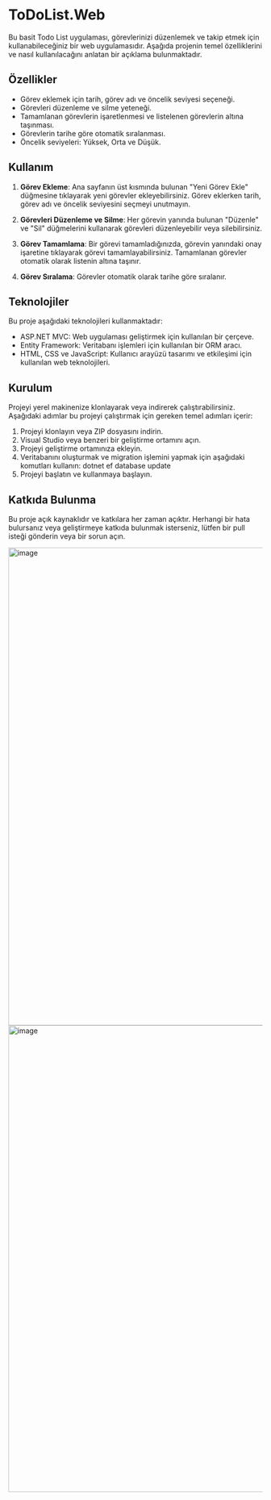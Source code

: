 # ToDoList.Web
Bu basit Todo List uygulaması, görevlerinizi düzenlemek ve takip etmek için kullanabileceğiniz bir web uygulamasıdır. Aşağıda projenin temel özelliklerini ve nasıl kullanılacağını anlatan bir açıklama bulunmaktadır.

## Özellikler

- Görev eklemek için tarih, görev adı ve öncelik seviyesi seçeneği.
- Görevleri düzenleme ve silme yeteneği.
- Tamamlanan görevlerin işaretlenmesi ve listelenen görevlerin altına taşınması.
- Görevlerin tarihe göre otomatik sıralanması.
- Öncelik seviyeleri: Yüksek, Orta ve Düşük.

## Kullanım

1. **Görev Ekleme**: Ana sayfanın üst kısmında bulunan "Yeni Görev Ekle" düğmesine tıklayarak yeni görevler ekleyebilirsiniz. Görev eklerken tarih, görev adı ve öncelik seviyesini seçmeyi unutmayın.

2. **Görevleri Düzenleme ve Silme**: Her görevin yanında bulunan "Düzenle" ve "Sil" düğmelerini kullanarak görevleri düzenleyebilir veya silebilirsiniz.

3. **Görev Tamamlama**: Bir görevi tamamladığınızda, görevin yanındaki onay işaretine tıklayarak görevi tamamlayabilirsiniz. Tamamlanan görevler otomatik olarak listenin altına taşınır.

4. **Görev Sıralama**: Görevler otomatik olarak tarihe göre sıralanır.

## Teknolojiler

Bu proje aşağıdaki teknolojileri kullanmaktadır:

- ASP.NET MVC: Web uygulaması geliştirmek için kullanılan bir çerçeve.
- Entity Framework: Veritabanı işlemleri için kullanılan bir ORM aracı.
- HTML, CSS ve JavaScript: Kullanıcı arayüzü tasarımı ve etkileşimi için kullanılan web teknolojileri.

## Kurulum

Projeyi yerel makinenize klonlayarak veya indirerek çalıştırabilirsiniz. Aşağıdaki adımlar bu projeyi çalıştırmak için gereken temel adımları içerir:

1. Projeyi klonlayın veya ZIP dosyasını indirin.
2. Visual Studio veya benzeri bir geliştirme ortamını açın.
3. Projeyi geliştirme ortamınıza ekleyin.
4. Veritabanını oluşturmak ve migration işlemini yapmak için aşağıdaki komutları kullanın:
   dotnet ef database update
5. Projeyi başlatın ve kullanmaya başlayın.

## Katkıda Bulunma

Bu proje açık kaynaklıdır ve katkılara her zaman açıktır. Herhangi bir hata bulursanız veya geliştirmeye katkıda bulunmak isterseniz, lütfen bir pull isteği gönderin veya bir sorun açın.



<img width="948" alt="image" src="https://github.com/esmanur-karatas/ToDoList.Web/assets/83882274/911b8503-29da-4214-b0f2-75e293d9b568">


<img width="926" alt="image" src="https://github.com/esmanur-karatas/ToDoList.Web/assets/83882274/69372582-74bc-4f9e-a942-ee0ccfbddeb5">
